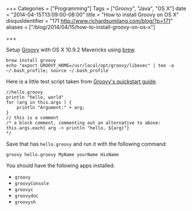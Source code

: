 +++
Categories = ["Programming"]
Tags = ["Groovy", "Java", "OS X"]
date = "2014-04-15T13:09:00-08:00"
title = "How to install Groovy on OS X"
disqusIdentifier = "171 http://www.richardsumilang.com/blog/?p=171"
aliases = ["/blog/2014/04/15/how-to-install-groovy-on-os-x"]

+++

Setup [Groovy][1] with OS X 10.9.2 Mavericks using [brew][2].

<pre><code class="language-bash" title="Install">brew install groovy
echo "export GROOVY_HOME=/usr/local/opt/groovy/libexec" | tee -a ~/.bash_profile; source ~/.bash_profile</code></pre>

Here is a little test script taken from [Groovy's quickstart guide][3].

<pre><code class="language-groovy" title="hello.groovy">//hello.groovy
println "hello, world"
for (arg in this.args ) {
    println "Argument:" + arg;
}
// this is a comment
/* a block comment, commenting out an alternative to above:
this.args.each{ arg -&gt; println "hello, ${arg}"}
*/</code></pre>

Save that has `hello.groovy` and run it with the following command:

<pre><code class="language-bash" title="Testing script">groovy hello.groovy MyName yourName HisName</code></pre>

You should have the following apps installed:

- `groovy`
- `groovyConsole`
- `groovyc`
- `groovydoc`
- `groovysh`

[1]: http://groovy.codehaus.org/ "Groovy"
[2]: http://brew.sh/ "Homebrew"
[3]: http://groovy.codehaus.org/Quick+Start "Groovy Quickstart"
